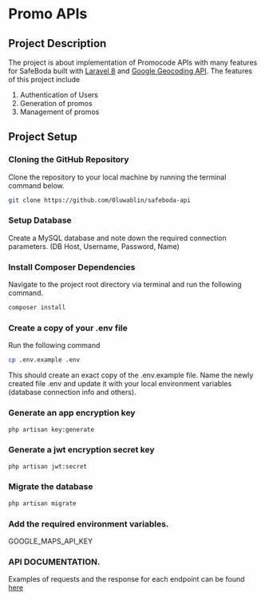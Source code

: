 # Promo APIs 

## Project Description

The project is about implementation of Promocode APIs with many features for SafeBoda built with [Laravel 8](https://laravel.com) and [Google Geocoding API](https://developers.google.com/maps/documentation/geocoding/start). The features of this project include

1. Authentication of Users
2. Generation of promos
3. Management of promos

## Project Setup

### Cloning the GitHub Repository

Clone the repository to your local machine by running the terminal command below.

```bash
git clone https://github.com/Oluwablin/safeboda-api
```

### Setup Database

Create a MySQL database and note down the required connection parameters. (DB Host, Username, Password, Name)

### Install Composer Dependencies

Navigate to the project root directory via terminal and run the following command.

```bash
composer install
```

### Create a copy of your .env file

Run the following command

```bash
cp .env.example .env
```

This should create an exact copy of the .env.example file. Name the newly created file .env and update it with your local environment variables (database connection info and others).

### Generate an app encryption key

```bash
php artisan key:generate
```

### Generate a jwt encryption secret key

```bash
php artisan jwt:secret
```

### Migrate the database

```bash
php artisan migrate
```

### Add the required environment variables.

GOOGLE_MAPS_API_KEY

### API DOCUMENTATION.

Examples of requests and the response for each endpoint can be found [here](https://documenter.getpostman.com/view/11139475/TzY69ZeY)

